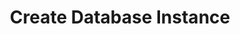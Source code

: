 ---
title: Create Database Instance
excerpt: Procedure for creating a database instance
category: 642e25b85291100124b05ef4
---